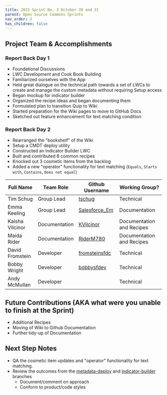 ```yaml
---
title: 2023 Sprint No. 3 October 30 and 31
parent: Open Source Commons Sprints
nav_order: 3
has_children: false
---
```


## Project Team & Accomplishments

### Report Back Day 1

* Foundational Discussions
* LWC Development and Cook Book Building
* Familiarized ourselves with the App
* Held great dialogue on the technical path towards a set of LWCs to create and manage the custom metadata without requiring Setup access
* Began mockup for indicator builder
* Organized the recipe ideas and began documenting them
* Formulated plan to transition Quip to Wiki
* Started preparation for the Wiki pages to move to GitHub Docs
* Sketched out feature enhancement for text matching condition

### Report Back Day 2

* Rearranged the "bookshelf" of the Wiki
* Setup a CMDT deploy utility
* Constructed an Indicator Builder LWC
* Built and contributed 6 common recipes
* Knocked out 3 cosmetic items from the backlog
* Added a new "operator" functionality for text matching (`Equals`, `Starts with`, `Contains`, `Does not equal`)


Full Name            | Team Role     | Github Username                                    | Working Group? 
------------         | ------------- | -------------                                      |-------------   
Tim Schug   | Group Lead | [tschug](https://github.com/tschug)                            | Technical
Emma Keeling | Group Lead | [Salesforce_Em](https://github.com/Salesforce-Em)| Documentation
Kaisha Vilcinor | Documentation | [KVilcinor](https://github.com/KVilcinor) | Documentation and Recipes
Maida Rider | Documentation | [RiderM780](https://github.com/RiderM780) | Documentation and Recipes
David Fromstein | Developer | [fromsteinsfdc](https://github.com/fromsteinsfdc) | Technical
Bobby Wright | Developer | [bobbysfdev](https://github.com/bobbysfdev) | Technical
Andy McMullan | Developer |  | Technical

## Future Contributions (AKA what were you unable to finish at the Sprint)

* Additional Recipes
* Moving of Wiki to Github Documentation
* Further tidy-up of Documentation

## Next Step Notes

* QA the cosmetic item updates and "operator" functionality for text matching.
* Review the outcomes from the [metadata-deploy](https://github.com/SFDO-Community/Salesforce-Indicators/tree/feature/metadata-deploy) and [indicator-builder](https://github.com/SFDO-Community/Salesforce-Indicators/tree/feature/indicator-builder) branches 
  * Document/comment on approach
  * Conform to product/code styles